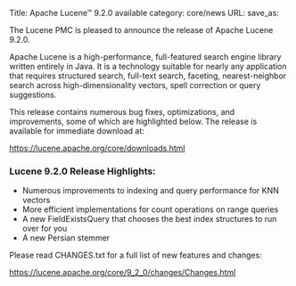 Title: Apache Lucene™ 9.2.0 available
category: core/news
URL:
save_as:

The Lucene PMC is pleased to announce the release of Apache Lucene 9.2.0.

Apache Lucene is a high-performance, full-featured search engine library written entirely in Java. It is a technology suitable for nearly any application that requires structured search, full-text search, faceting, nearest-neighbor search across high-dimensionality vectors, spell correction or query suggestions.

This release contains numerous bug fixes, optimizations, and improvements, some of which are highlighted below. The release is available for immediate download at:

  <https://lucene.apache.org/core/downloads.html>

### Lucene 9.2.0 Release Highlights:

 * Numerous improvements to indexing and query performance for KNN vectors
 * More efficient implementations for count operations on range queries
 * A new FieldExistsQuery that chooses the best index structures to run over for you
 * A new Persian stemmer

Please read CHANGES.txt for a full list of new features and changes:

  <https://lucene.apache.org/core/9_2_0/changes/Changes.html>